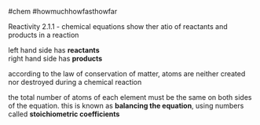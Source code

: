 #chem #howmuchhowfasthowfar  
  
Reactivity 2.1.1 - chemical equations show ther atio of reactants and products in a reaction  
  
left hand side has **reactants**  
right hand side has **products**  
  
according to the law of conservation of matter, atoms are neither created nor destroyed during a chemical reaction  
  
the total number of atoms of each element must be the same on both sides of the equation. this is known as **balancing the equation**, using numbers called **stoichiometric coefficients**